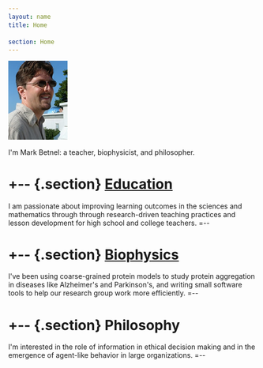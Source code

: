 ```yaml
---
layout: name
title: Home

section: Home
---
```


<img class='inset right' src='images/mark.jpg' title='Mark Betnel' alt='Smiling Mark' width='120px' />

<!--
Hello World
=======
-->

I'm Mark Betnel: a teacher, biophysicist, and philosopher.

+-- {.section}
[Education][edu]
=======
I am passionate about improving learning outcomes in the sciences and
mathematics through through research-driven teaching practices and lesson
development for high school and college teachers.
=--

+--	{.section}
[Biophysics][research]
========
I've been using coarse-grained protein models to study protein aggregation
in diseases like Alzheimer's and Parkinson's, and writing small
software tools to help our research group work more efficiently.
=--

+--     {.section}
Philosophy
=======
I'm interested in the role of information in ethical decision making
and in the emergence of agent-like behavior in large organizations.
=--


[phil]: http://markbetnel.com/philosophy/
[edu]: http://markbetnel.com/education/
[soft]: http://markbetnel.com/software/
[research]: http://markbetnel.com/research/
